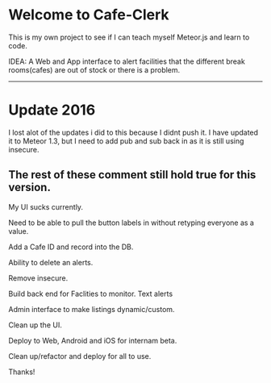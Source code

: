 Welcome to Cafe-Clerk
======

This is my own project to see if I can teach myself Meteor.js and learn to code.

IDEA: A Web and App interface to alert facilities that the different break rooms(cafes) are out of stock or there is a problem.
***

Update 2016
=======
I lost alot of the updates i did to this because I didnt push it.  I have updated it to Meteor 1.3, but I need to add pub and sub back in as it is still using insecure.

The rest of these comment still hold true for this version.
---

My UI sucks currently.

Need to be able to pull the button labels in without retyping everyone as a value.

Add a Cafe ID and record into the DB.

Ability to delete an alerts.

Remove insecure.

Build back end for Faclities to monitor.
    Text alerts

Admin interface to make listings dynamic/custom.

Clean up the UI.

Deploy to Web, Android and iOS for internam beta.

Clean up/refactor and deploy for all to use.

Thanks!
